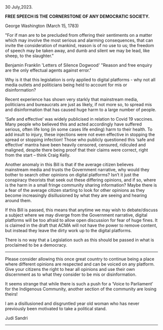 30 July,2023.

**FREE SPEECH IS THE CORNERSTONE OF ANY DEMOCRATIC SOCIETY.**

George Washington (March 15, 1783)

"For if man are to be precluded from offering their sentiments on a matter which may
involve the most serious and alarming consequences, that can invite the consideration of
mankind, reason is of no use to us; the freedom of speech may be taken away, and dumb
and silent we may be lead, like sheep, to the slaughter."

Benjamin Franklin 'Letters of Silence Dogwood'
"Reason and free enquiry are the only effectual agents against error."

Why is it that this legislation is only applied to digital platforms - why not all media outlets
and politicians being held to account for mis or disinformation?

Recent experience has shown very starkly that mainstream media, politicians and
bureaucrats are just as likely, if not more so, to spread mis and disinformation that has
caused huge harm to a large number of people.

‘Safe and effective’ was widely publicised in relation to Covid 19 vaccines. Many people who
believed this and acted accordingly have suffered serious, often life long (in some cases life
ending) harm to their health. To add insult to injury, these injections were not even effective
in stopping the spread or stopping infection!
Those who publicly questioned this ‘safe and effective’ mantra have been heavily censored,
censured, ridiculed and maligned, despite there being proof that their claims were correct,
right from the start – think Craig Kelly.

Another anomaly in this Bill is that if the average citizen believes mainstream media and
trusts the Government narrative, why would they bother to search other opinions on digital
platforms? Isn’t it just the conspiracy theorists that seek out these differing opinions, and if
so, where is the harm in a small fringe community sharing information? Maybe there is a
fear of the average citizen starting to look for other opinions as they become increasingly
disillusioned by what they are seeing and hearing around them.

If this Bill is passed, this means that anytime we may wish to debate/discuss a subject where
we may diverge from the Government narrative, digital platforms will be too afraid to allow
open discussion for fear of huge fines. It is claimed in the draft that ACMA will not have the
power to remove content, but instead they leave the dirty work up to the digital platforms.

There is no way that a Legislation such as this should be passed in what is proclaimed to be
a democracy.


-----

Please consider allowing this once great country to continue being a place where different
opinions are respected and can be voiced on any platform. Give your citizens the right to
hear all opinions and use their own discernment as to what they consider to be mis or
disinformation.

It seems strange that while there is such a push for a ‘Voice to Parliament’ for the
Indigenous Community, another section of the community are losing theirs!

I am a disillusioned and disgruntled year old woman who has never previously been
motivated to take a political stand.

Judi Sandri


-----


